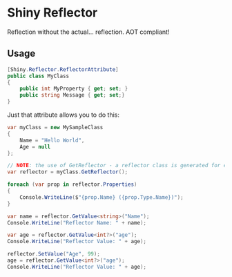# Shiny Reflector

Reflection without the actual... reflection.  AOT compliant!

## Usage

```csharp
[Shiny.Reflector.ReflectorAttribute]
public class MyClass
{
    public int MyProperty { get; set; }
    public string Message { get; set;}
}
```

Just that attribute allows you to do this:

```csharp
var myClass = new MySampleClass
{
    Name = "Hello World",
    Age = null
};

// NOTE: the use of GetReflector - a reflector class is generated for each class marked with the ReflectorAttribute
var reflector = myClass.GetReflector();

foreach (var prop in reflector.Properties) 
{
    Console.WriteLine($"{prop.Name} ({prop.Type.Name})");
}

var name = reflector.GetValue<string>("Name");
Console.WriteLine("Reflector Name: " + name);

var age = reflector.GetValue<int?>("age");
Console.WriteLine("Reflector Value: " + age);

reflector.SetValue("Age", 99);
age = reflector.GetValue<int?>("age");
Console.WriteLine("Reflector Value: " + age);
```
